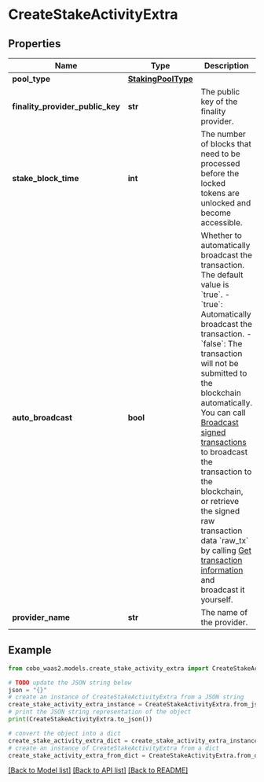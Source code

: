 # CreateStakeActivityExtra


## Properties

Name | Type | Description | Notes
------------ | ------------- | ------------- | -------------
**pool_type** | [**StakingPoolType**](StakingPoolType.md) |  | 
**finality_provider_public_key** | **str** | The public key of the finality provider. | 
**stake_block_time** | **int** | The number of blocks that need to be processed before the locked tokens are unlocked and become accessible. | 
**auto_broadcast** | **bool** | Whether to automatically broadcast the transaction. The default value is &#x60;true&#x60;.  - &#x60;true&#x60;: Automatically broadcast the transaction. - &#x60;false&#x60;: The transaction will not be submitted to the blockchain automatically. You can call [Broadcast signed transactions](/v2/api-references/transactions/broadcast-signed-transactions) to broadcast the transaction to the blockchain, or retrieve the signed raw transaction data &#x60;raw_tx&#x60; by calling [Get transaction information](/v2/api-references/transactions/get-transaction-information) and broadcast it yourself.  | [optional] 
**provider_name** | **str** | The name of the provider. | 

## Example

```python
from cobo_waas2.models.create_stake_activity_extra import CreateStakeActivityExtra

# TODO update the JSON string below
json = "{}"
# create an instance of CreateStakeActivityExtra from a JSON string
create_stake_activity_extra_instance = CreateStakeActivityExtra.from_json(json)
# print the JSON string representation of the object
print(CreateStakeActivityExtra.to_json())

# convert the object into a dict
create_stake_activity_extra_dict = create_stake_activity_extra_instance.to_dict()
# create an instance of CreateStakeActivityExtra from a dict
create_stake_activity_extra_from_dict = CreateStakeActivityExtra.from_dict(create_stake_activity_extra_dict)
```
[[Back to Model list]](../README.md#documentation-for-models) [[Back to API list]](../README.md#documentation-for-api-endpoints) [[Back to README]](../README.md)


